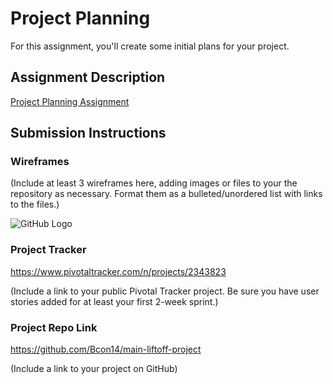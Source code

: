 # Project Planning
For this assignment, you'll create some initial plans for your project.

## Assignment Description
[Project Planning Assignment](https://education.launchcode.org/liftoff/assignments/planning/)

## Submission Instructions

### Wireframes

(Include at least 3 wireframes here, adding images or files to your the repository as necessary. Format them as a bulleted/unordered list with links to the files.)

![GitHub Logo](https://balsamiq.cloud/s6ryc59/poar2n/rAB35)


### Project Tracker

https://www.pivotaltracker.com/n/projects/2343823

(Include a link to your public Pivotal Tracker project. Be sure you have user stories added for at least your first 2-week sprint.)

### Project Repo Link

https://github.com/Bcon14/main-liftoff-project

(Include a link to your project on GitHub)
